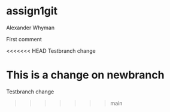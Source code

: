 # assign1git
Alexander Whyman

First comment

<<<<<<< HEAD
Testbranch change

This is a change on newbranch
=======
Testbranch change
>>>>>>> main
